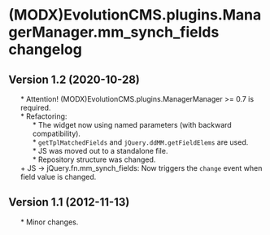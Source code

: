 # (MODX)EvolutionCMS.plugins.ManagerManager.mm_synch_fields changelog


## Version 1.2 (2020-10-28)
* \* Attention! (MODX)EvolutionCMS.plugins.ManagerManager >= 0.7 is required.
* \* Refactoring:
	* \* The widget now using named parameters (with backward compatibility).
	* \* `getTplMatchedFields` and `jQuery.ddMM.getFieldElems` are used.
	* \* JS was moved out to a standalone file.
	* \* Repository structure was changed.
* \+ JS → jQuery.fn.mm_synch_fields: Now triggers the `change` event when field value is changed.


## Version 1.1 (2012-11-13)
* \* Minor changes.


<link rel="stylesheet" type="text/css" href="https://DivanDesign.ru/assets/files/ddMarkdown.css" />
<style>ul{list-style:none;}</style>